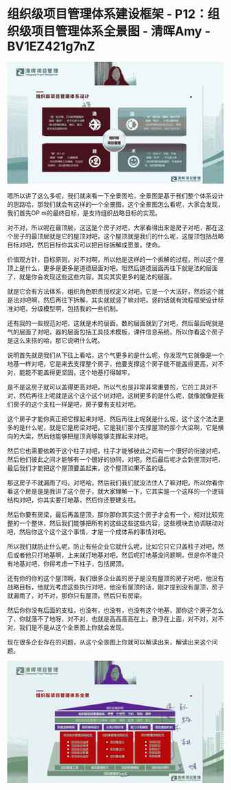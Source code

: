# 组织级项目管理体系建设框架 - P12：组织级项目管理体系全景图 - 清晖Amy - BV1EZ421g7nZ

![](img/9eed7d8be3813da188807f076d15f6d4_0.png)

嗯所以讲了这么多呢，我们就来看一下全景图哈，全景图是基于我们整个体系设计的思路哈，那我们就会有这样的一个全景图，这个全景图怎么看呢，大家会发现，我们首先OP m的最终目标，是支持组织战略目标的实现。

对不对，所以呢在最顶层，这这是个房子对吧，大家看得出来是房子对吧，那在这个房子的最顶层就是它的屋顶对吧，这个屋顶就是我们的什么呢，这屋顶包括战略目标对吧，然后目标你其实可以把目标拆解成愿景，使命。

价值观方针，目标原则，对不对啊，所以他是这样的一个拆解的过程，所以这个屋顶上是什么，更多是更多是道德层面对吧，哦然后道德层面再往下就是法的层面了，就是你会发现这些这些内容，其实其实更多的是法的层面。

就是它会有方法体系，组织角色职责授权定义对吧，它是一个大法好，然后这个就是法对吧啊，然后再往下拆解，其实就就竖了嘛对吧，竖的话就有流程框架设计标准对吧，分级模型啊，包括我的一些机制。

还有我的一些规范对吧，这就是术的层面，数的层面就到了对吧，然后最后呢就是气的层面了对吧，器的层面包括工具技术模板，课件信息系统，所以你看这个房子是这么来搭的哈，那它说明什么呢。

说明首先就是我们从下往上看哈，这个气更多的是什么呢，你发现气它就像是一个地基一样对吧，它是来去支撑整个房子，他要支撑这个房子能不能盖得更高，对不对，能能不能盖得更坚固，这个地基打得越牢。

是不是这房子就可以盖得更高对吧，所以气也是非常非常重要的，它的工具对不对，然后再往上呢就是这个这个这个树对吧，这树更多的是什么呢，就像就像是我们房子的这个支柱一样是吧，房子要有支柱对吧。

这个房子才能你真正把它撑起来对吧，然后再往上呢就是什么呢，这个这个法法更多的是什么呢，就是它是房梁对吧，它是我们那个支撑屋顶的那个大梁啊，它是横向的大梁，然后他能够把屋顶真够能够支撑起来对吧。

然后它也需要依赖于这个柱子对吧，柱子才能够彼此之间有一个很好的衔接对吧，然后他们彼此之间才能够有一个很好的协同，对吧，然后最后呢才会到屋顶对吧，最后我们才能把这个屋顶要盖起来，这个屋顶如果不盖的话。

那这房子不就漏雨了吗，对吧哈，然后我们我们就没法住人了嘛对吧，所以你看你看这个房是是是我讲了这个房子，就大家理解一下，它其实是一个这样的一个逻辑结构对吧，你其实要打地基，然后你还要建支柱。

然后你要有房梁，最后再盖屋顶，那你那你其实这个房子才会有一个，相对比较完整的一个整体，然后我们能够把所有的这些这些这些内容，这些模块去协调联动对吧，然后你这个这个这个事情，才是一个成体系的事情对吧。

所以我们就防止什么呢，防止有些企业它就什么呢，比如它只它只盖柱子对吧，然后或者他只打地基啊，上来就打地基对吧，然后呢打地基没问题啊，但是你不能只有地基对吧，你得考虑一下柱子，包括房顶。

还有你的你的这个屋顶啊，我们很多企业盖的房子是没有屋顶的房子对吧，他没有战略目标，他就光考虑这些执行对吧，他没有屋顶的话，刚才提到没有屋顶，房子就漏雨了，对不对，那你只有屋顶，然后只有房梁。

然后你你没有后面的支柱，也没有，也没有，也没有这个地基，那你这个房子怎么了，你就落不了地呀，对不对，也就是高高高高在上，悬浮在上面，对不对，对不对，我们是不是从这个全景图上你就会发现。

现在很多企业存在的问题，从这个全景图上你就可以解读出来，解读出来这个问题。

![](img/9eed7d8be3813da188807f076d15f6d4_2.png)